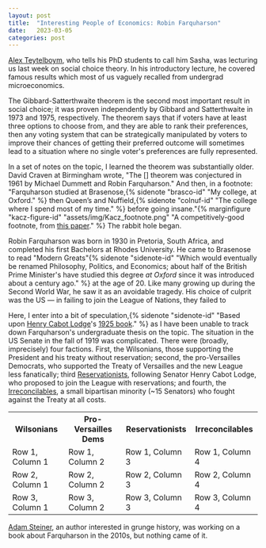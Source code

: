 ```yaml
---
layout: post
title:  "Interesting People of Economics: Robin Farquharson"
date:   2023-03-05
categories: post
---
```


[Alex Teytelboym](https://t8el.com/), who tells his PhD students to call him Sasha, was lecturing us last week on social choice theory. In his introductory lecture, he covered famous results which most of us vaguely recalled from undergrad microeconomics.

The Gibbard-Satterthwaite theorem is the second most important result in social choice; it was proven independently by Gibbard and Satterthwaite in 1973 and 1975, respectively. The theorem says that if voters have at least three options to choose from, and they are able to rank their preferences, then any voting system that can be strategically manipulated by voters to improve their chances of getting their preferred outcome will sometimes lead to a situation where no single voter's preferences are fully represented. 

In a set of notes on the topic, I learned the theorem was substantially older. David Craven at Birmingham wrote, "The [] theorem was conjectured in 1961 by Michael Dummett and Robin Farquharson." And then, in a footnote: "Farquharson studied at Brasenose,{% sidenote "brasco-id" "My college, at Oxford." %} then Queen’s and Nuffield,{% sidenote "colnuf-id" "The college where I spend most of my time." %} before going insane."{% marginfigure "kacz-figure-id" "assets/img/Kacz_footnote.png" "A competitively-good footnote, from [this paper](https://www.jstor.org/stable/27643011)." %} The rabbit hole began.

Robin Farquharson was born in 1930 in Pretoria, South Africa, and completed his first Bachelors at Rhodes University. He came to Brasenose to read "Modern Greats"{% sidenote "sidenote-id" "Which would eventually be renamed Philosophy, Politics, and Economics; about half of the British Prime Minister's have studied this degree *at Oxford* since it was introduced about a century ago." %} at the age of 20. Like many growing up during the Second World War, he saw it as an avoidable tragedy. His choice of culprit was the US — in failing to join the League of Nations, they failed to 

Here, I enter into a bit of speculation,{% sidenote "sidenote-id" "Based upon [Henry Cabot Lodge](https://en.wikipedia.org/wiki/Henry_Cabot_Lodge)'s [1925 book](https://www.amazon.co.uk/Senate-League-Nations-Henry-Cabot/dp/1289346356)." %} as I have been unable to track down Farquharson's undergraduate thesis on the topic. The situation in the US Senate in the fall of 1919 was complicated. There were (broadly, imprecisely) four factions. First, the Wilsonians, those supporting the  President and his treaty without reservation; second, the  pro-Versailles Democrats, who supported the Treaty of Versailles and the new League less fanatically; third [Reservationists](https://en.wikipedia.org/wiki/Lodge_Reservations), following Senator Henry Cabot Lodge, who proposed to join the League with reservations; and fourth, the [Irreconcilables](https://en.wikipedia.org/wiki/Irreconcilables), a small bipartisan minority (~15 Senators) who fought against the Treaty at all costs.  

<table>
  <tr>
    <th>Wilsonians</th>
    <th>Pro-Versailles Dems</th>
    <th>Reservationists</th>
    <th>Irreconcilables</th>
  </tr>
  <tr>
    <td class="wilsonians">Row 1, Column 1</td>
    <td class="pro-versailles-dems">Row 1, Column 2</td>
    <td class="reservationists">Row 1, Column 3</td>
    <td class="irreconcilables">Row 1, Column 4</td>
  </tr>
  <tr>
    <td class="wilsonians">Row 2, Column 1</td>
    <td class="pro-versailles-dems">Row 2, Column 2</td>
    <td class="reservationists">Row 2, Column 3</td>
    <td class="irreconcilables">Row 2, Column 4</td>
  </tr>
  <tr>
    <td class="wilsonians">Row 3, Column 1</td>
    <td class="pro-versailles-dems">Row 3, Column 2</td>
    <td class="reservationists">Row 3, Column 3</td>
    <td class="irreconcilables">Row 3, Column 4</td>
  </tr>
</table>



[Adam Steiner](https://adamsteiner.uk/), an author interested in grunge history, was working on a book about Farquharson in the 2010s, but nothing came of it. 




